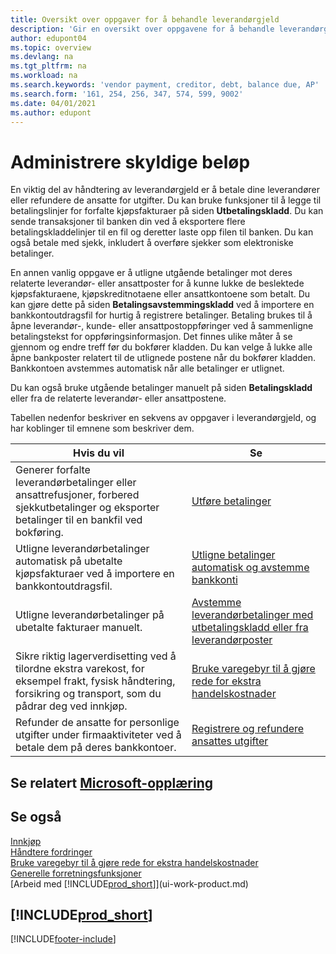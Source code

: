 ```yaml
---
title: Oversikt over oppgaver for å behandle leverandørgjeld
description: 'Gir en oversikt over oppgavene for å behandle leverandørgjeld, for eksempel betale kreditorer eller utligne utgående betalinger mot poster for å lukke fakturaer eller kreditnotaer.'
author: edupont04
ms.topic: overview
ms.devlang: na
ms.tgt_pltfrm: na
ms.workload: na
ms.search.keywords: 'vendor payment, creditor, debt, balance due, AP'
ms.search.form: '161, 254, 256, 347, 574, 599, 9002'
ms.date: 04/01/2021
ms.author: edupont
---
```

# <a name="managing-payables"></a>Administrere skyldige beløp

En viktig del av håndtering av leverandørgjeld er å betale dine leverandører eller refundere de ansatte for utgifter. Du kan bruke funksjoner til å legge til betalingslinjer for forfalte kjøpsfakturaer på siden **Utbetalingskladd**. Du kan sende transaksjoner til banken din ved å eksportere flere betalingskladdelinjer til en fil og deretter laste opp filen til banken. Du kan også betale med sjekk, inkludert å overføre sjekker som elektroniske betalinger.

En annen vanlig oppgave er å utligne utgående betalinger mot deres relaterte leverandør- eller ansattposter for å kunne lukke de beslektede kjøpsfakturaene, kjøpskreditnotaene eller ansattkontoene som betalt. Du kan gjøre dette på siden **Betalingsavstemmingskladd** ved å importere en bankkontoutdragsfil for hurtig å registrere betalinger. Betaling brukes til å åpne leverandør-, kunde- eller ansattpostoppføringer ved å sammenligne betalingstekst for oppføringsinformasjon. Det finnes ulike måter å se gjennom og endre treff før du bokfører kladden. Du kan velge å lukke alle åpne bankposter relatert til de utlignede postene når du bokfører kladden. Bankkontoen avstemmes automatisk når alle betalinger er utlignet.

Du kan også bruke utgående betalinger manuelt på siden **Betalingskladd** eller fra de relaterte leverandør- eller ansattpostene.

Tabellen nedenfor beskriver en sekvens av oppgaver i leverandørgjeld, og har koblinger til emnene som beskriver dem.

| Hvis du vil | Se |
| --- | --- |
| Generer forfalte leverandørbetalinger eller ansattrefusjoner, forbered sjekkutbetalinger og eksporter betalinger til en bankfil ved bokføring. |[Utføre betalinger](payables-make-payments.md) |
| Utligne leverandørbetalinger automatisk på ubetalte kjøpsfakturaer ved å importere en bankkontoutdragsfil. |[Utligne betalinger automatisk og avstemme bankkonti](receivables-apply-payments-auto-reconcile-bank-accounts.md) |
| Utligne leverandørbetalinger på ubetalte fakturaer manuelt. |[Avstemme leverandørbetalinger med utbetalingskladd eller fra leverandørposter](payables-how-apply-purchase-transactions-manually.md) |
|Sikre riktig lagerverdisetting ved å tilordne ekstra varekost, for eksempel frakt, fysisk håndtering, forsikring og transport, som du pådrar deg ved innkjøp.|[Bruke varegebyr til å gjøre rede for ekstra handelskostnader](payables-how-assign-item-charges.md)|
|Refunder de ansatte for personlige utgifter under firmaaktiviteter ved å betale dem på deres bankkontoer.|[Registrere og refundere ansattes utgifter](finance-how-record-reimburse-employee-expenses.md)|

## <a name="see-related-microsoft-training"></a>Se relatert [Microsoft-opplæring](/training/paths/process-customer-vendor-payments-dynamics-365-business-central/)

## <a name="see-also"></a>Se også
[Innkjøp](purchasing-manage-purchasing.md)  
[Håndtere fordringer](receivables-manage-receivables.md)  
[Bruke varegebyr til å gjøre rede for ekstra handelskostnader](payables-how-assign-item-charges.md)  
[Generelle forretningsfunksjoner](ui-across-business-areas.md)  
[Arbeid med [!INCLUDE[prod_short](includes/prod_short.md)]](ui-work-product.md)

## [!INCLUDE[prod_short](includes/free_trial_md.md)]


[!INCLUDE[footer-include](includes/footer-banner.md)]
